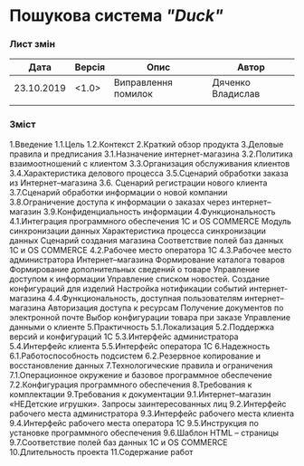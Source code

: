 #              Пошукова система *"Duck"*



### Лист змін
|    Дата    |    Версія    |          Опис          |       Автор       |
|------------|--------------|------------------------|-------------------|
| 23.10.2019 |    <1.0>     |  Виправлення помилок   | Дяченко Владислав |
|            |              |                        |                   |



### Зміст
 1.Введение
1.1.Цель
1.2.Контекст
2.Краткий обзор продукта
3.Деловые правила и предписания
 3.1.Назначение интернет-магазина
 3.2.Политика взаимоотношений с клиентом
 3.3.Организация обслуживания клиентов
 3.4.Характеристика делового процесса
 3.5.Сценарий обработки заказа из Интернет–магазина
 3.6. Сценарий регистрации нового клиента
 3.7.Сценарий обработки информации о новой компании
 3.8.Ограничение доступа к информации о заказах через интернет–магазин
 3.9.Конфиденциальность информации
4.Функциональность
 4.1.Интеграция программного обеспечения 1С и OS COMMERCE
  Модуль синхронизации данных
  Характеристика процесса синхронизации данных
  Сценарий создания магазина
  Соответствие полей баз данных 1С и OS COMMERCE
 4.2.Рабочее место оператора 1С
 4.3.Рабочее место администратора Интернет–магазина
  Формирование каталога товаров
  Формирование дополнительных сведений о товаре
  Управление доступом к информации
  Управление списком новостей.
  Создание конфигураций для изделий
  Настройка нотификации событий интернет-магазина
 4.4.Функциональность, доступная пользователям интернет–магазина
  Авторизация доступа к ресурсам
  Получение документов по электронной почте
  Выбор конфигурации товара при заказе
  Управление данными о клиенте
5.Практичность
 5.1.Локализация
 5.2.Поддержка версий и конфигураций 1С
 5.3.Интерфейс администратора
 5.4.Интерфейс клиента
 5.5.Интерфейс оператора 1С
6.Надежность
 6.1.Работоспособность подсистем
 6.2.Резервное копирование и восстановление данных
7.Технологические правила и ограничения
 7.1.Операционное окружение и базовое программное обеспечение
 7.2.Конфигурация программного обеспечения
8.Требования к комплектации
9.Требования к документации
 9.1.Интернет–магазин «НЕДетские игрушки». Запросы заинтересованных лиц
 9.2.Интерфейс рабочего места администратора
 9.3.Интерфейс рабочего места клиента
 9.4.Интерфейс рабочего места оператора 1С
 9.5.Инструкция по установке программного обеспечения
 9.6.Шаблон HTML – страницы
 9.7.Соответствие полей баз данных 1С и OS COMMERCE
10.Длительность проекта
11.Содержание работ

